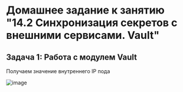 # Домашнее задание к занятию "14.2 Синхронизация секретов с внешними сервисами. Vault"

## Задача 1: Работа с модулем Vault

Получаем значение внутреннего IP пода

![image](https://user-images.githubusercontent.com/16622507/144261234-b33233ca-9c2e-46d4-ba0c-1002eab0104e.png)



